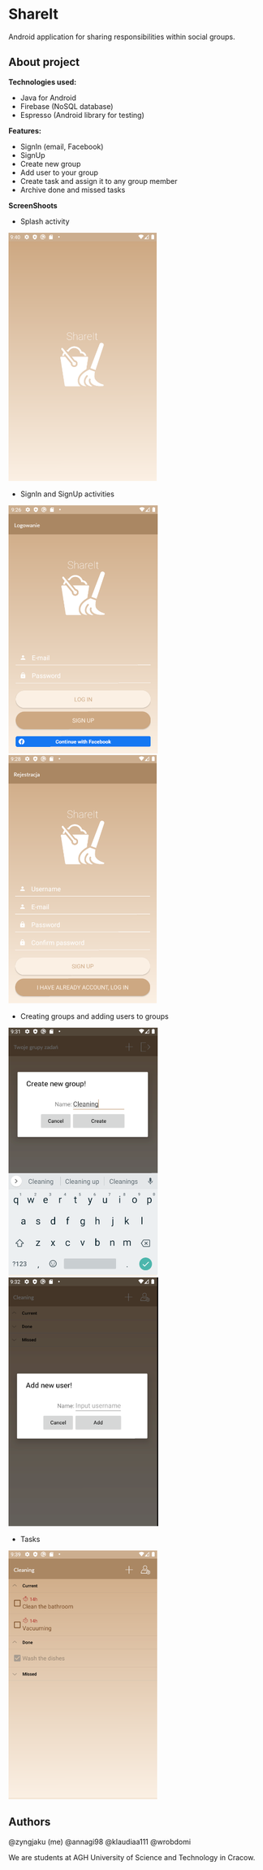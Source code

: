 # ShareIt
Android application for sharing responsibilities within social groups.

## About project
**Technologies used:**
* Java for Android
* Firebase (NoSQL database) 
* Espresso (Android library for testing) 

**Features:**
* SignIn (email, Facebook)
* SignUp
* Create new group
* Add user to your group
* Create task and assign it to any group member
* Archive done and missed tasks

**ScreenShoots**

* Splash activity

![Application screen](https://raw.githubusercontent.com/zyngjaku/share-it/master/app/src/main/res/drawable/ShareIt_1.png)

* SignIn and SignUp activities

![Application screen](https://raw.githubusercontent.com/zyngjaku/share-it/master/app/src/main/res/drawable/ShareIt_2.png)
![Application screen](https://raw.githubusercontent.com/zyngjaku/share-it/master/app/src/main/res/drawable/ShareIt_3.png)

* Creating groups and adding users to groups

![Application screen](https://raw.githubusercontent.com/zyngjaku/share-it/master/app/src/main/res/drawable/ShareIt_4.png)
![Application screen](https://raw.githubusercontent.com/zyngjaku/share-it/master/app/src/main/res/drawable/ShareIt_5.png)

* Tasks

![Application screen](https://raw.githubusercontent.com/zyngjaku/share-it/master/app/src/main/res/drawable/ShareIt_7.png)


## Authors
@zyngjaku (me) 
@annagi98
@klaudiaa111
@wrobdomi

We are students at AGH University of Science and Technology in Cracow.


